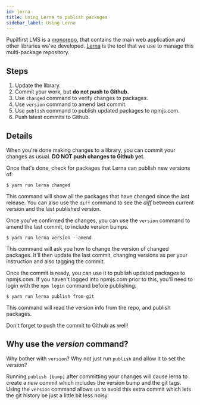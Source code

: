 ```yaml
---
id: lerna
title: Using Lerna to publish packages
sidebar_label: Using Lerna
---
```


Pupilfirst LMS is a [monorepo](https://en.wikipedia.org/wiki/Monorepo), that contains the main web application and other
libraries we've developed. [Lerna](https://github.com/lerna/lerna) is the tool that we use to manage this multi-package
repository.

## Steps

1. Update the library.
2. Commit your work, but **do not push to Github.**
3. Use `changed` command to verify changes to packages.
4. Use `version` command to amend last commit.
5. Use `publish` command to publish updated packages to npmjs.com.
6. Push latest commits to Github.

## Details

When you're done making changes to a library, you can commit your changes as usual. **DO NOT push changes to Github
yet**.

Once that's done, check for packages that Lerna can publish new versions of:

    $ yarn run lerna changed

This command will show all the packages that have changed since the last release. You can also use the `diff` command to
see the _diff_ between current version and the last published version.

Once you've confirmed the changes, you can use the `version` command to amend the last commit, to include version bumps.

    $ yarn run lerna version --amend

This command will ask you how to change the version of changed packages. It'll then update the last commit, changing
versions as per your instruction and also tagging the commit.

Once the commit is ready, you can use it to publish updated packages to npmjs.com. If you haven't logged into npmjs.com
prior to this, you'll need to login with the `npm login` command before publishing.

    $ yarn run lerna publish from-git

This command will read the version info from the repo, and publish packages.

Don't forget to push the commit to Github as well!

## Why use the _version_ command?

Why bother with `version`? Why not just run `publish` and allow it to set the version?

Running `publish [bump]` after committing your changes will cause lerna to create a _new_ commit which includes the
version bump and the git tags. Using the `version` command allows us to avoid this extra commit which lets the git
history be just a little bit less noisy.
